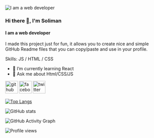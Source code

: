 ![I am a web developer ](https://pbs.twimg.com/profile_banners/1457004010871816198/1656488162/600x200)

### Hi there 👋, I'm Soliman
#### I am a web developer 
I made this project just for fun, it allows you to create nice and simple GitHub Readme files that you can copy/paste and use in your profile.

Skills: JS / HTML / CSS

- 🌱 I’m currently learning React 
- 💬 Ask me about Html/CSS/JS 


[<img src='https://cdn.jsdelivr.net/npm/simple-icons@3.0.1/icons/github.svg' alt='github' height='40'>](https://github.com/https://github.com/Soliman-soad)  [<img src='https://cdn.jsdelivr.net/npm/simple-icons@3.0.1/icons/facebook.svg' alt='facebook' height='40'>](https://www.facebook.com/https://www.facebook.com/mdsolimanalam.soad.1/)  [<img src='https://cdn.jsdelivr.net/npm/simple-icons@3.0.1/icons/twitter.svg' alt='twitter' height='40'>](https://twitter.com/https://twitter.com/Alam%20soliman)  

[![Top Langs](https://github-readme-stats.vercel.app/api/top-langs/?username=https://github.com/Soliman-soad)](https://github.com/anuraghazra/github-readme-stats)

![GitHub stats](https://github-readme-stats.vercel.app/api?username=https://github.com/Soliman-soad&show_icons=true)  

![GitHub Activity Graph](https://activity-graph.herokuapp.com/graph?username=https://github.com/Soliman-soad)  

![Profile views](https://gpvc.arturio.dev/https://github.com/Soliman-soad)  
